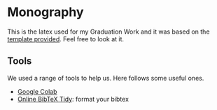 # Monography

This is the latex used for my Graduation Work and it was based on the [template provided](https://github.com/UnB-CIC/Monografia). Feel free to look at it.

## Tools 

We used a range of tools to help us. Here follows some useful ones.

- [Google Colab](https://colab.research.google.com/)
- [Online BibTeX Tidy](https://flamingtempura.github.io/bibtex-tidy/): format your bibtex
